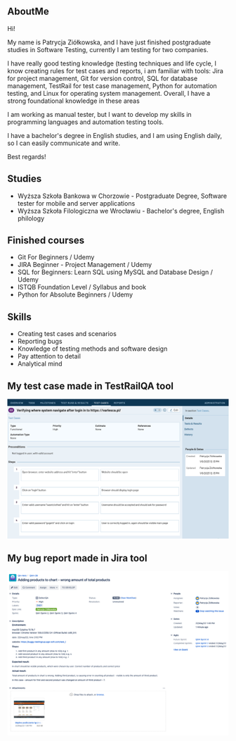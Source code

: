 ## AboutMe

Hi! 

My name is Patrycja Ziółkowska, and I have just finished postgraduate studies in Software Testing, currently I am testing for two companies.
 
I have really good testing knowledge (testing techniques and life cycle, I know creating rules for test cases and reports, i am familiar with tools: Jira for project management, Git for version control, SQL for database management, TestRail for test case management, Python for automation testing, and Linux for operating system management. Overall, I have a strong foundational knowledge in these areas

I am working as manual tester, but I want to develop my skills in programming languages and automation testing tools.

I have a bachelor's degree in English studies, and I am using English daily, so I can easily communicate and write.

Best regards!
	
## Studies

* Wyższa Szkoła Bankowa w Chorzowie - Postgraduate Degree, Software tester for mobile and server applications
* Wyższa Szkoła Filologiczna we Wrocławiu - Bachelor's degree, English philology

## Finished courses

* Git For Beginners / Udemy
* JIRA Beginner - Project Management / Udemy
* SQL for Beginners: Learn SQL using MySQL and Database Design / Udemy
* ISTQB Foundation Level / Syllabus and book
* Python for Absolute Beginners / Udemy


## Skills

* Creating test cases and scenarios
* Reporting bugs
* Knowledge of testing methods and software design
* Pay attention to detail
* Analytical mind


## My test case made in TestRailQA tool

![Algorithm schema](Images/TestRailQA.png)

## My bug report made in Jira tool

![Algorithm schema](Images/jira.png)

